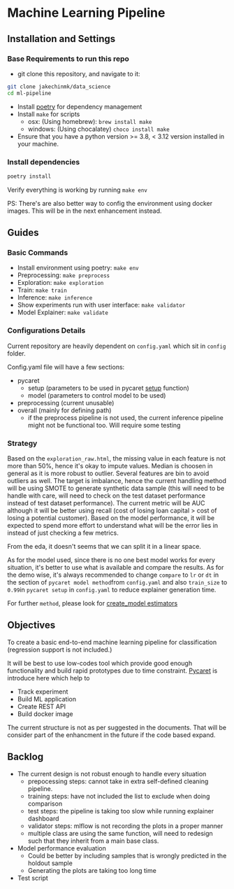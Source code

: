 # Machine Learning Pipeline

## Installation and Settings

### Base Requirements to run this repo

- git clone this repository, and navigate to it:

```bash
git clone jakechinmk/data_science
cd ml-pipeline
```

- Install [poetry](https://python-poetry.org/docs/#installing-with-the-official-installer) for dependency management
- Install ``make`` for scripts
  - osx: (Using homebrew): ``brew install make``
  - windows: (Using chocalatey) ``choco install make``
- Ensure that you have a python version >= 3.8, < 3.12 version installed in your machine.

### Install dependencies

```bash
poetry install
```

Verify everything is working by running ``make env``

PS: There's are also better way to config the environment using docker images. This will be in the next enhancement instead.

## Guides

### Basic Commands

- Install environment using poetry: ``make env``
- Preprocessing: ``make preprocess``
- Exploration: ``make exploration``
- Train: ``make train``
- Inference: ``make inference``
- Show experiments run with user interface: ``make validator``
- Model Explainer: ``make validate``

### Configurations Details

Current repository are heavily dependent on ``config.yaml`` which sit in ``config`` folder.

Config.yaml file will have a few sections:

- pycaret
  - setup (parameters to be used in pycaret [setup](https://pycaret.readthedocs.io/en/latest/api/classification.html#pycaret.classification.setup) function)
  - model (parameters to control model to be used)
- preprocessing (current unusable)
- overall (mainly for defining path)
  - if the preprocess pipeline is not used, the current inference pipeline might not be functional too. Will require some testing

### Strategy

Based on the ``exploration_raw.html``, the missing value in each feature is not more than 50%, hence it's okay to impute values. Median is choosen in general as it is more robust to outlier. Several features are bin to avoid outliers as well. The target is imbalance, hence the current handling method will be using SMOTE to generate synthetic data sample (this will need to be handle with care, will need to check on the test dataset performance instead of test dataset performance). The current metric will be AUC although it will be better using recall (cost of losing loan capital > cost of losing a potential customer). Based on the model performance, it will be expected to spend more effort to understand what will be the error lies in instead of just checking a few metrics.

From the eda, it doesn't seems that we can split it in a linear space.

As for the model used, since there is no one best model works for every situation, it's better to use what is available and compare the results. As for the demo wise, it's always recommended to change ``compare`` to ``lr`` or ``dt`` in the section of ``pycaret model method``from ``config.yaml`` and also ``train_size`` to ``0.99``in ``pycaret setup`` in ``config.yaml`` to reduce explainer generation time.

For further ``method``, please look for [create_model estimators](https://pycaret.readthedocs.io/en/latest/api/classification.html#pycaret.classification.create_model)

## Objectives

To create a basic end-to-end machine learning pipeline for classification (regression support is not included.)

It will be best to use low-codes tool which provide good enough functionality and build rapid prototypes due to time constraint. [Pycaret](https://pycaret.org/) is introduce here which help to

- Track experiment
- Build ML application
- Create REST API
- Build docker image

The current structure is not as per suggested in the documents. That will be consider part of the enhancment in the future if the code based expand.

## Backlog

- The current design is not robust enough to handle every situation
  - prepocessing steps: cannot take in extra self-defined cleaning pipeline.
  - training steps: have not included the list to exclude when doing comparison
  - test steps: the pipeline is taking too slow while running explainer dashboard
  - validator steps: mlflow is not recording the plots in a proper manner
  - multiple class are using the same function, will need to redesign such that they inherit from a main base class.
- Model performance evaluation
  - Could be better by including samples that is wrongly predicted in the holdout sample
  - Generating the plots are taking too long time
- Test script

